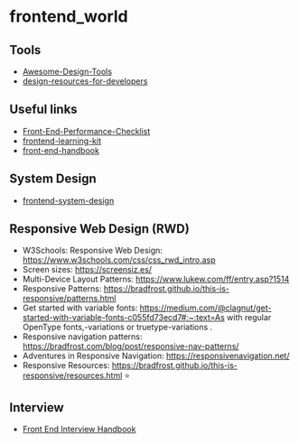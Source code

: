 # frontend_world



## Tools
- [Awesome-Design-Tools](https://github.com/goabstract/Awesome-Design-Tools)
- [design-resources-for-developers](https://github.com/bradtraversy/design-resources-for-developers)


## Useful links

- [Front-End-Performance-Checklist](https://github.com/thedaviddias/Front-End-Performance-Checklist)
- [frontend-learning-kit](https://github.com/sadanandpai/frontend-learning-kit)
- [front-end-handbook](https://frontendmasters.com/guides/front-end-handbook/2019/)

## System Design

- [frontend-system-design](https://github.com/devkodeio/frontend-system-design)

## Responsive Web Design (RWD)

- W3Schools: Responsive Web Design: https://www.w3schools.com/css/css_rwd_intro.asp
- Screen sizes: https://screensiz.es/
- Multi-Device Layout Patterns: https://www.lukew.com/ff/entry.asp?1514
- Responsive Patterns: https://bradfrost.github.io/this-is-responsive/patterns.html
- Get started with variable fonts: https://medium.com/@clagnut/get-started-with-variable-fonts-c055fd73ecd7#:~:text=As with regular OpenType fonts,-variations or truetype-variations .
- Responsive navigation patterns: https://bradfrost.com/blog/post/responsive-nav-patterns/
- Adventures in Responsive Navigation: https://responsivenavigation.net/
- Responsive Resources: https://bradfrost.github.io/this-is-responsive/resources.html ⭐

## Interview
- [Front End Interview Handbook](https://github.com/yangshun/front-end-interview-handbook)
